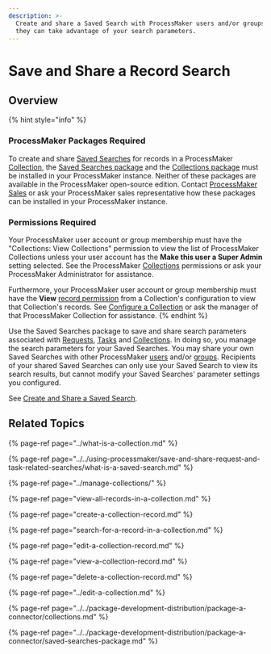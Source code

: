 ```yaml
---
description: >-
  Create and share a Saved Search with ProcessMaker users and/or groups so that
  they can take advantage of your search parameters.
---
```


# Save and Share a Record Search

## Overview

{% hint style="info" %}
### ProcessMaker Packages Required

To create and share [Saved Searches](../../using-processmaker/save-and-share-request-and-task-related-searches/what-is-a-saved-search.md) for records in a ProcessMaker [Collection](../what-is-a-collection.md), the [Saved Searches package](../../package-development-distribution/package-a-connector/saved-searches-package.md) and the [Collections package](../../package-development-distribution/package-a-connector/collections.md) must be installed in your ProcessMaker instance. Neither of these packages are available in the ProcessMaker open-source edition. Contact [ProcessMaker Sales](mailto:sales@processmaker.com) or ask your ProcessMaker sales representative how these packages can be installed in your ProcessMaker instance.

### Permissions Required

Your ProcessMaker user account or group membership must have the "Collections: View Collections" permission to view the list of ProcessMaker Collections unless your user account has the **Make this user a Super Admin** setting selected. See the ProcessMaker [Collections](../../processmaker-administration/permission-descriptions-for-users-and-groups.md#collections) permissions or ask your ProcessMaker Administrator for assistance.

Furthermore, your ProcessMaker user account or group membership must have the **View** [record permission](../manage-collections/configure-a-collection.md#configure-record-permissions-for-processmaker-users) from a Collection's configuration to view that Collection's records. See [Configure a Collection](../manage-collections/configure-a-collection.md#configure-a-processmaker-collection) or ask the manager of that ProcessMaker Collection for assistance.
{% endhint %}

Use the Saved Searches package to save and share search parameters associated with [Requests](../../using-processmaker/requests/what-is-a-request.md), [Tasks](../../using-processmaker/task-management/what-is-a-task.md) and [Collections](../what-is-a-collection.md). In doing so, you manage the search parameters for your Saved Searches. You may share your own Saved Searches with other ProcessMaker [users](../../processmaker-administration/add-users/what-is-a-user.md) and/or [groups](../../processmaker-administration/assign-groups-to-users/what-is-a-group.md). Recipients of your shared Saved Searches can only use your Saved Search to view its search results, but cannot modify your Saved Searches' parameter settings you configured.

See [Create and Share a Saved Search](../../using-processmaker/save-and-share-request-and-task-related-searches/create-and-share-a-saved-search.md#create-and-share-a-saved-search).

## Related Topics

{% page-ref page="../what-is-a-collection.md" %}

{% page-ref page="../../using-processmaker/save-and-share-request-and-task-related-searches/what-is-a-saved-search.md" %}

{% page-ref page="../manage-collections/" %}

{% page-ref page="view-all-records-in-a-collection.md" %}

{% page-ref page="create-a-collection-record.md" %}

{% page-ref page="search-for-a-record-in-a-collection.md" %}

{% page-ref page="edit-a-collection-record.md" %}

{% page-ref page="view-a-collection-record.md" %}

{% page-ref page="delete-a-collection-record.md" %}

{% page-ref page="../edit-a-collection.md" %}

{% page-ref page="../../package-development-distribution/package-a-connector/collections.md" %}

{% page-ref page="../../package-development-distribution/package-a-connector/saved-searches-package.md" %}

